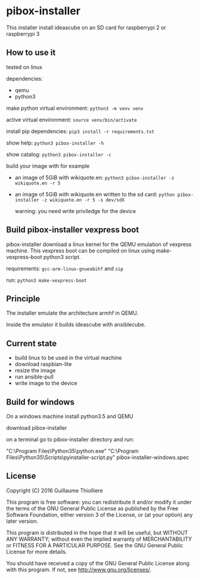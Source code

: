 # pibox-installer

This installer install ideascube on an SD card for raspberrypi 2 or raspberrypi 3

## How to use it

tested on linux

dependencies:

* qemu
* python3

make python virtual environment: `python3 -m venv venv`

active virtual environment: `source venv/bin/activate`

install pip dependencies: `pip3 install -r requirements.txt`

show help: `python3 pibox-installer -h`

show catalog: `python3 pibox-installer -c`

build your image with for example

* an image of 5GiB with wikiquote.en: `python3 pibox-installer -z wikiquote.en -r 5`

* an image of 5GiB with wikiquote.en written to the sd card: `python pibox-installer -z wikiquote.en -r 5 -s dev/sdX`

  warning: you need write priviledge for the device

## Build pibox-installer vexpress boot

pibox-installer download a linux kernel for the QEMU emulation of vexpress machine.
This vexpress boot can be compiled on linux using make-vexpress-boot python3 script.

requirements: `gcc-arm-linux-gnueabihf` and `zip`

run: `python3 make-vexpress-boot`

## Principle

The installer emulate the architecture armhf in QEMU.

Inside the emulator it builds ideascube with ansiblecube.

## Current state

* build linux to be used in the virtual machine
* download raspbian-lite
* resize the image
* run ansible-pull
* write image to the device

## Build for windows

On a windows machine install python3.5 and QEMU

download pibox-installer

on a terminal go to pibox-installer directory and run:

"C:\Program Files\Python35\python.exe" "C:\Program Files\Python35\Scripts\pyinstaller-script.py" pibox-installer-windows.spec

## License

Copyright (C) 2016 Guillaume Thiolliere

This program is free software: you can redistribute it and/or modify
it under the terms of the GNU General Public License as published by
the Free Software Foundation, either version 3 of the License, or
(at your option) any later version.

This program is distributed in the hope that it will be useful,
but WITHOUT ANY WARRANTY; without even the implied warranty of
MERCHANTABILITY or FITNESS FOR A PARTICULAR PURPOSE.  See the
GNU General Public License for more details.

You should have received a copy of the GNU General Public License
along with this program.  If not, see <http://www.gnu.org/licenses/>.
